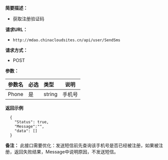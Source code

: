     
**简要描述：** 

- 获取注册验证码

**请求URL：** 
- ` http://mdao.chinacloudsites.cn/api/user/SendSms `
  
**请求方式：**
- POST 

**参数：** 

|参数名|必选|类型|说明|
|:----    |:---|:----- |-----   |
|Phone    |是  |string |手机号   |


 **返回示例**

``` 
  {
    "Status": true,
	"Message":"",
    "data": []
  }
```

**备注：** 
此接口需要优化：发送短信前先查询该手机号是否已经被注册，如果被注册，返回失败结果，Message中说明原因，不发送短信。


